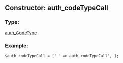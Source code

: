 ## Constructor: auth\_codeTypeCall  

### Type: 

[auth\_CodeType](../types/auth_CodeType.md)
### Example:

```
$auth_codeTypeCall = ['_' => auth_codeTypeCall', ];
```